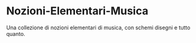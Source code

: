# Nozioni-Elementari-Musica
Una collezione di nozioni elementari di musica, con schemi disegni e tutto quanto.
